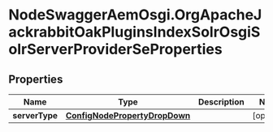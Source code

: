 # NodeSwaggerAemOsgi.OrgApacheJackrabbitOakPluginsIndexSolrOsgiSolrServerProviderSeProperties

## Properties

Name | Type | Description | Notes
------------ | ------------- | ------------- | -------------
**serverType** | [**ConfigNodePropertyDropDown**](ConfigNodePropertyDropDown.md) |  | [optional] 


